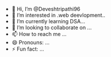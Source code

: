 - 👋 Hi, I’m @Deveshtripathi96
- 👀 I’m interested in .web deevlopment..
- 🌱 I’m currently learning DSA...
- 💞️ I’m looking to collaborate on ...
- 📫 How to reach me ...
- 😄 Pronouns: ...
- ⚡ Fun fact: ...

<!---
Deveshtripathi96/Deveshtripathi96 is a ✨ special ✨ repository because its `README.md` (this file) appears on your GitHub profile.
You can click the Preview link to take a look at your changes.
--->
